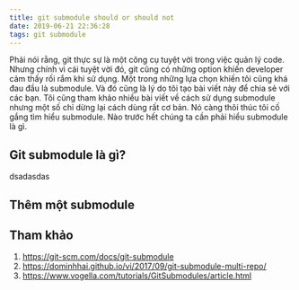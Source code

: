 ```yaml
---
title: git submodule should or should not
date: 2019-06-21 22:36:28
tags: git submodule
---
```


Phải nói rằng, git thực sự là một công cụ tuyệt vời trong việc quản lý code. Nhưng chính vì cái tuyệt vời đó, git cũng có những option khiến developer cảm thấy rối rắm khi sử dụng. Một trong những lựa chọn khiến tôi cũng khá đau đầu là submodule. Và đó cũng là lý do tôi tạo bài viết này để chia sẻ với các bạn. Tôi cũng tham khảo nhiều bài viết về cách sử dụng submodule nhưng một số chỉ dừng lại cách dùng rất cơ bản. Nó càng thôi thúc tôi cố gắng tìm hiểu submodule. Nào trước hết chúng ta cần phải hiểu submodule là gì.

## Git submodule là gì?

dsadasdas

## Thêm một submodule

## Tham khảo

1. https://git-scm.com/docs/git-submodule
2. https://dominhhai.github.io/vi/2017/09/git-submodule-multi-repo/
3. https://www.vogella.com/tutorials/GitSubmodules/article.html

